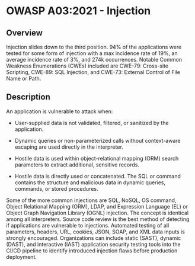 # OWASP A03:2021 - Injection

## Overview
Injection slides down to the third position. 94% of the applications were tested for some form of injection with a max incidence rate of 19%, an average incidence rate of 3%, and 274k occurrences. Notable Common Weakness Enumerations (CWEs) included are CWE-79: Cross-site Scripting, CWE-89: SQL Injection, and CWE-73: External Control of File Name or Path.

## Description

An application is vulnerable to attack when:

- User-supplied data is not validated, filtered, or sanitized by the application.

- Dynamic queries or non-parameterized calls without context-aware escaping are used directly in the interpreter.

- Hostile data is used within object-relational mapping (ORM) search parameters to extract additional, sensitive records.

- Hostile data is directly used or concatenated. The SQL or command contains the structure and malicious data in dynamic queries, commands, or stored procedures.

Some of the more common injections are SQL, NoSQL, OS command, Object Relational Mapping (ORM), LDAP, and Expression Language (EL) or Object Graph Navigation Library (OGNL) injection. The concept is identical among all interpreters. Source code review is the best method of detecting if applications are vulnerable to injections. Automated testing of all parameters, headers, URL, cookies, JSON, SOAP, and XML data inputs is strongly encouraged. Organizations can include static (SAST), dynamic (DAST), and interactive (IAST) application security testing tools into the CI/CD pipeline to identify introduced injection flaws before production deployment.
